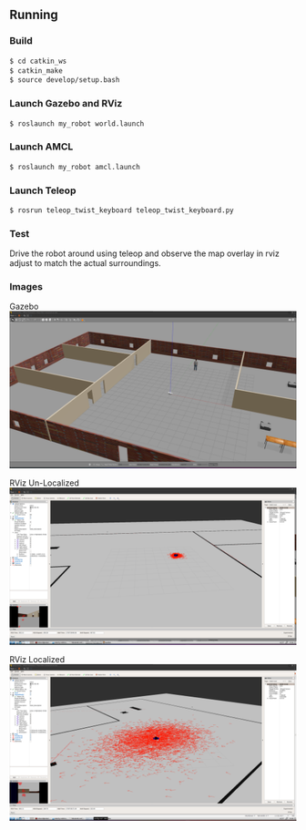 ## Running

### Build

```bash
$ cd catkin_ws
$ catkin_make
$ source develop/setup.bash
```

### Launch Gazebo and RViz

```bash
$ roslaunch my_robot world.launch
```

### Launch AMCL

```bash
$ roslaunch my_robot amcl.launch
```

### Launch Teleop

```bash
$ rosrun teleop_twist_keyboard teleop_twist_keyboard.py
```

### Test

Drive the robot around using teleop and observe the map overlay in rviz adjust to match the actual surroundings.


### Images

Gazebo
![gazebo start](assets/gazevo-start.png)

RViz Un-Localized
![rviz start](assets/rviz-localized.png)

RViz Localized
![rviz start](assets/rviz-unlocalized.png)

